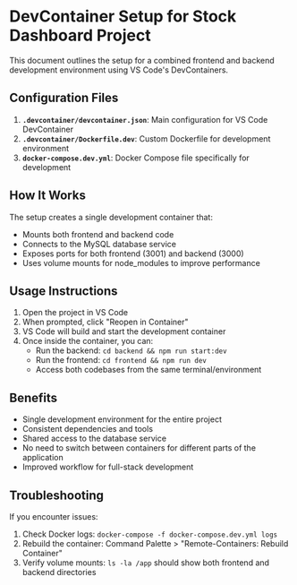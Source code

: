 # DevContainer Setup for Stock Dashboard Project

This document outlines the setup for a combined frontend and backend development environment using VS Code's DevContainers.

## Configuration Files

1. **`.devcontainer/devcontainer.json`**: Main configuration for VS Code DevContainer
2. **`.devcontainer/Dockerfile.dev`**: Custom Dockerfile for development environment
3. **`docker-compose.dev.yml`**: Docker Compose file specifically for development

## How It Works

The setup creates a single development container that:
- Mounts both frontend and backend code
- Connects to the MySQL database service
- Exposes ports for both frontend (3001) and backend (3000)
- Uses volume mounts for node_modules to improve performance

## Usage Instructions

1. Open the project in VS Code
2. When prompted, click "Reopen in Container"
3. VS Code will build and start the development container
4. Once inside the container, you can:
   - Run the backend: `cd backend && npm run start:dev`
   - Run the frontend: `cd frontend && npm run dev`
   - Access both codebases from the same terminal/environment

## Benefits

- Single development environment for the entire project
- Consistent dependencies and tools
- Shared access to the database service
- No need to switch between containers for different parts of the application
- Improved workflow for full-stack development

## Troubleshooting

If you encounter issues:
1. Check Docker logs: `docker-compose -f docker-compose.dev.yml logs`
2. Rebuild the container: Command Palette > "Remote-Containers: Rebuild Container"
3. Verify volume mounts: `ls -la /app` should show both frontend and backend directories
